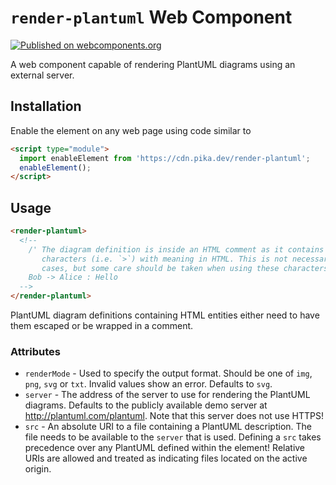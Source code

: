# `render-plantuml` Web Component

[![Published on webcomponents.org](https://img.shields.io/badge/webcomponents.org-published-blue.svg)](https://www.webcomponents.org/element/render-plantuml)

A web component capable of rendering PlantUML diagrams using an external
server.

## Installation

Enable the element on any web page using code similar to

```html
<script type="module">
  import enableElement from 'https://cdn.pika.dev/render-plantuml';
  enableElement();
</script>
```

## Usage

<!--
```
<custom-element-demo>
  <template>
    <script src="../webcomponentsjs/webcomponents-lite.js"></script>
    <script type="module">
      import enableElement from './dist-web/index.min.js';
      enableElement();
    </script>
    <next-code-block></next-code-block>
  </template>
</custom-element-demo>
```
-->
```html
<render-plantuml>
  <!--
    /' The diagram definition is inside an HTML comment as it contains
       characters (i.e. `>`) with meaning in HTML. This is not necessary in all
       cases, but some care should be taken when using these characters '/
    Bob -> Alice : Hello
  -->
</render-plantuml>
```

PlantUML diagram definitions containing HTML entities either need to have them
escaped or be wrapped in a comment.

### Attributes

* `renderMode` - Used to specify the output format. Should be one of `img`,
                 `png`, `svg` or `txt`. Invalid values show an error. Defaults
                 to `svg`.
* `server` - The address of the server to use for rendering the PlantUML
             diagrams. Defaults to the publicly available demo server at
             http://plantuml.com/plantuml. Note that this server does not use
             HTTPS!
* `src` - An absolute URI to a file containing a PlantUML description. The file
          needs to be available to the `server` that is used. Defining a `src`
          takes precedence over any PlantUML defined within the element!
          Relative URIs are allowed and treated as indicating files located on
          the active origin.
